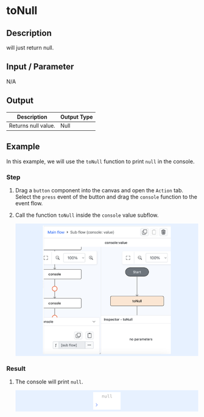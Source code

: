 # toNull

## Description

will just return null.

## Input / Parameter

N/A

## Output

| Description | Output Type |
| ------ | ------ |
| Returns null value. | Null |

## Example

In this example, we will use the `toNull` function to print `null` in the console.

### Step
1. Drag a `button` component into the canvas and open the `Action` tab. Select the `press` event of the button and drag the `console` function to the event flow.
2. Call the function `toNull` inside the `console` value subflow.

    <div style="display:flex; align-items:center; justify-content:center; background-color: #E7F1FF;">
        <img src="./toNull-step-1.png"
        style="width: 70%; padding: 5px;"/>
    </div>

### Result

1. The console will print `null`.

    <div style="display:flex; align-items:center; justify-content:center; background-color: #E7F1FF;">
        <img src="./toNull-result-1.png"
        style="width: 15%; padding: 5px;"/>
    </div>
